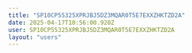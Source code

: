 ```yaml
---
title: "SP10CP55325XPRJBJ5DZ3MQAR0T5E7EXXZHKTZD2A"
date: 2025-04-17T10:56:00.920Z
user: SP10CP55325XPRJBJ5DZ3MQAR0T5E7EXXZHKTZD2A
layout: "users"
---
```

    